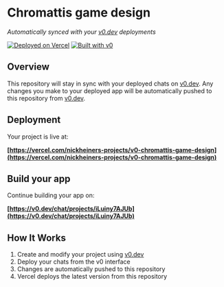 # Chromattis game design

*Automatically synced with your [v0.dev](https://v0.dev) deployments*

[![Deployed on Vercel](https://img.shields.io/badge/Deployed%20on-Vercel-black?style=for-the-badge&logo=vercel)](https://vercel.com/nickheiners-projects/v0-chromattis-game-design)
[![Built with v0](https://img.shields.io/badge/Built%20with-v0.dev-black?style=for-the-badge)](https://v0.dev/chat/projects/iLuiny7AJUb)

## Overview

This repository will stay in sync with your deployed chats on [v0.dev](https://v0.dev).
Any changes you make to your deployed app will be automatically pushed to this repository from [v0.dev](https://v0.dev).

## Deployment

Your project is live at:

**[https://vercel.com/nickheiners-projects/v0-chromattis-game-design](https://vercel.com/nickheiners-projects/v0-chromattis-game-design)**

## Build your app

Continue building your app on:

**[https://v0.dev/chat/projects/iLuiny7AJUb](https://v0.dev/chat/projects/iLuiny7AJUb)**

## How It Works

1. Create and modify your project using [v0.dev](https://v0.dev)
2. Deploy your chats from the v0 interface
3. Changes are automatically pushed to this repository
4. Vercel deploys the latest version from this repository